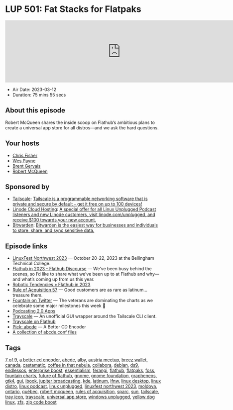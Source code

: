 # LUP 501: Fat Stacks for Flatpaks

<iframe src="https://player.fireside.fm/v2/RUkczH-V+D_NjV4K3?theme=dark" width="740" height="200" frameborder="0" scrolling="no"></iframe>

* Air Date: 2023-03-12
* Duration: 75 mins 55 secs

## About this episode

Robert McQueen shares the inside scoop on Flathub’s ambitious plans to create a universal app store for all distros—and we ask the hard questions.

## Your hosts
* [Chris Fisher](https://linuxunplugged.com/hosts/chrislas)
* [Wes Payne](https://linuxunplugged.com/hosts/wes)
* [Brent Gervais](https://linuxunplugged.com/hosts/brent)
* [Robert McQueen](https://linuxunplugged.com/guests/robertmcqueen)

## Sponsored by

  * [Tailscale](http://tailscale.com/linuxunplugged): [Tailscale is a programmable networking software that is private and secure by default - get it free on up to 100 devices!](http://tailscale.com/linuxunplugged)
  * [Linode Cloud Hosting](https://linode.com/unplugged): [A special offer for all Linux Unplugged Podcast listeners and new Linode customers, visit linode.com/unplugged, and receive $100 towards your new account. ](https://linode.com/unplugged)
  * [Bitwarden](https://bitwarden.com/linux): [Bitwarden is the easiest way for businesses and individuals to store, share, and sync sensitive data.](https://bitwarden.com/linux)



## Episode links

  * [LinuxFest Northwest 2023](https://linuxfestnorthwest.org/ "LinuxFest Northwest 2023") — October 20-22, 2023 at the Bellingham Technical College.
  * [Flathub in 2023 - Flathub Discourse](https://discourse.flathub.org/t/flathub-in-2023/3808 "Flathub in 2023 - Flathub Discourse") — We’ve been busy behind the scenes, so I’d like to share what we’ve been up to at Flathub and why—and what’s coming up from us this year.
  * [Robotic Tendencies » Flathub in 2023](https://ramcq.net/2023/03/07/flathub-in-2023/ "Robotic Tendencies » Flathub in 2023")
  * [Rule of Acquisition 57](https://www.youtube.com/watch?v=PvFYBkesqGU&t=144s "Rule of Acquisition 57") — Good customers are as rare as latinum… treasure them.
  * [Fountain on Twitter](https://twitter.com/fountain_app/status/1633884163538575360 "Fountain on Twitter") — The veterans are dominating the charts as we celebrate some major milestones this week 👏
  * [Podcasting 2.0 Apps](https://podcastindex.org/apps?appTypes=app&elements=Value "Podcasting 2.0 Apps")
  * [Trayscale](https://github.com/DeedleFake/trayscale "Trayscale") — An unofficial GUI wrapper around the Tailscale CLI client.
  * [Trayscale on Flathub](https://flathub.org/apps/details/dev.deedles.Trayscale "Trayscale on Flathub")
  * [Pick: abcde](https://abcde.einval.com/wiki/ "Pick: abcde") — A Better CD Encoder
  * [A collection of abcde.conf files](https://www.andrews-corner.org/abcde/ "A collection of abcde.conf files")



## Tags

[7 of 9](https://linuxunplugged.com/tags/7%20of%209), [a better cd encoder](https://linuxunplugged.com/tags/a%20better%20cd%20encoder), [abcde](https://linuxunplugged.com/tags/abcde), [alby](https://linuxunplugged.com/tags/alby), [austria meetup](https://linuxunplugged.com/tags/austria%20meetup), [breez wallet](https://linuxunplugged.com/tags/breez%20wallet), [canada](https://linuxunplugged.com/tags/canada), [castamatic](https://linuxunplugged.com/tags/castamatic), [coffee in that nebula](https://linuxunplugged.com/tags/coffee%20in%20that%20nebula), [collabora](https://linuxunplugged.com/tags/collabora), [debian](https://linuxunplugged.com/tags/debian), [ds9](https://linuxunplugged.com/tags/ds9), [endlessos](https://linuxunplugged.com/tags/endlessos), [enterprise boost](https://linuxunplugged.com/tags/enterprise%20boost), [essentialism](https://linuxunplugged.com/tags/essentialism), [ferangi](https://linuxunplugged.com/tags/ferangi), [flathub](https://linuxunplugged.com/tags/flathub), [flatpaks](https://linuxunplugged.com/tags/flatpaks), [foss](https://linuxunplugged.com/tags/foss), [fountain charts](https://linuxunplugged.com/tags/fountain%20charts), [future of flathub](https://linuxunplugged.com/tags/future%20of%20flathub), [gnome](https://linuxunplugged.com/tags/gnome), [gnome foundation](https://linuxunplugged.com/tags/gnome%20foundation), [grapheneos](https://linuxunplugged.com/tags/grapheneos), [gtk4](https://linuxunplugged.com/tags/gtk4), [gui](https://linuxunplugged.com/tags/gui), [ibook](https://linuxunplugged.com/tags/ibook), [jupiter broadcasting](https://linuxunplugged.com/tags/jupiter%20broadcasting), [kde](https://linuxunplugged.com/tags/kde), [latinum](https://linuxunplugged.com/tags/latinum), [lfnw](https://linuxunplugged.com/tags/lfnw), [linux desktop](https://linuxunplugged.com/tags/linux%20desktop), [linux distro](https://linuxunplugged.com/tags/linux%20distro), [linux podcast](https://linuxunplugged.com/tags/linux%20podcast), [linux unplugged](https://linuxunplugged.com/tags/linux%20unplugged), [linuxfest northwest 2023](https://linuxunplugged.com/tags/linuxfest%20northwest%202023), [moldova](https://linuxunplugged.com/tags/moldova), [ontario](https://linuxunplugged.com/tags/ontario), [québec](https://linuxunplugged.com/tags/qu%C3%A9bec), [robert mcqueen](https://linuxunplugged.com/tags/robert%20mcqueen), [rules of acquisition](https://linuxunplugged.com/tags/rules%20of%20acquisition), [sparc](https://linuxunplugged.com/tags/sparc), [sun](https://linuxunplugged.com/tags/sun), [tailscale](https://linuxunplugged.com/tags/tailscale), [tray icon](https://linuxunplugged.com/tags/tray%20icon), [trayscale](https://linuxunplugged.com/tags/trayscale), [universal app store](https://linuxunplugged.com/tags/universal%20app%20store), [windows unplugged](https://linuxunplugged.com/tags/windows%20unplugged), [yellow dog linux](https://linuxunplugged.com/tags/yellow%20dog%20linux), [zfs](https://linuxunplugged.com/tags/zfs), [zip code boost](https://linuxunplugged.com/tags/zip%20code%20boost)